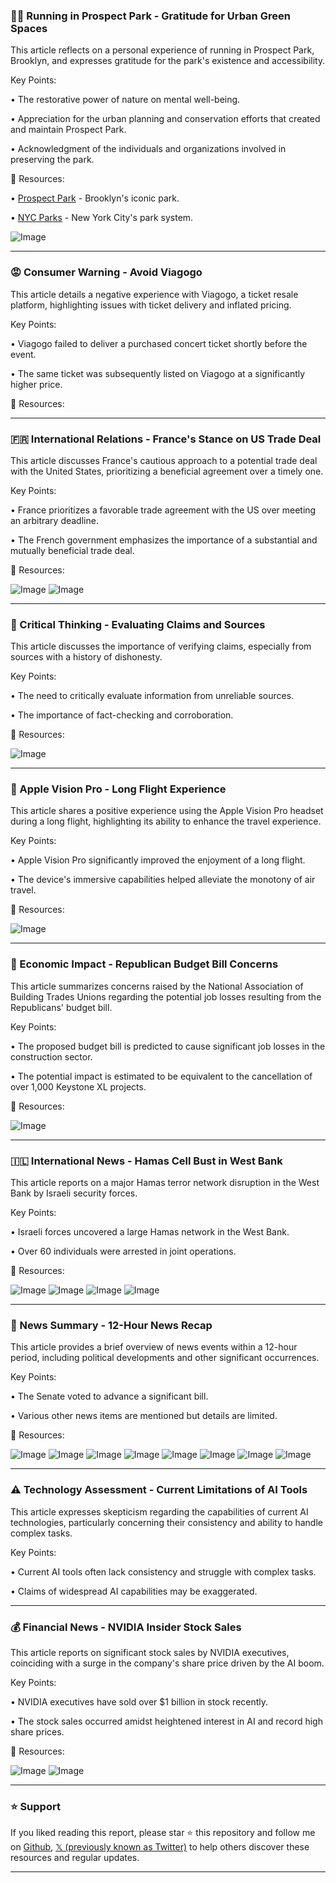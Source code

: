 ### 🏃‍♂️ Running in Prospect Park - Gratitude for Urban Green Spaces

This article reflects on a personal experience of running in Prospect Park, Brooklyn, and expresses gratitude for the park's existence and accessibility.

Key Points:

• The restorative power of nature on mental well-being.


• Appreciation for the urban planning and conservation efforts that created and maintain Prospect Park.


• Acknowledgment of the individuals and organizations involved in preserving the park.


🔗 Resources:

• [Prospect Park](https://x.com/prospect_park) - Brooklyn's iconic park.

• [NYC Parks](https://x.com/NYCParks) - New York City's park system.

![Image](https://pbs.twimg.com/media/GunI6OBXUAAUJBO?format=jpg&name=small)


---
### 😡 Consumer Warning - Avoid Viagogo

This article details a negative experience with Viagogo, a ticket resale platform, highlighting issues with ticket delivery and inflated pricing.

Key Points:

• Viagogo failed to deliver a purchased concert ticket shortly before the event.


• The same ticket was subsequently listed on Viagogo at a significantly higher price.


🔗 Resources:


---
### 🇫🇷 International Relations - France's Stance on US Trade Deal

This article discusses France's cautious approach to a potential trade deal with the United States, prioritizing a beneficial agreement over a timely one.

Key Points:

• France prioritizes a favorable trade agreement with the US over meeting an arbitrary deadline.


• The French government emphasizes the importance of a substantial and mutually beneficial trade deal.



🔗 Resources:

![Image](https://pbs.twimg.com/media/Gumx1k3XkAA3uyh?format=jpg&name=small)
![Image](https://pbs.twimg.com/media/Gr32rwoWgAEYOOA?format=jpg&name=240x240)


---
### 🤔 Critical Thinking - Evaluating Claims and Sources

This article discusses the importance of verifying claims, especially from sources with a history of dishonesty.

Key Points:

• The need to critically evaluate information from unreliable sources.


• The importance of fact-checking and corroboration.



🔗 Resources:

![Image](https://pbs.twimg.com/media/Guld4lEXYAAy4Fy?format=jpg&name=small)


---
### 🚀 Apple Vision Pro - Long Flight Experience

This article shares a positive experience using the Apple Vision Pro headset during a long flight, highlighting its ability to enhance the travel experience.

Key Points:

• Apple Vision Pro significantly improved the enjoyment of a long flight.


• The device's immersive capabilities helped alleviate the monotony of air travel.


🔗 Resources:

![Image](https://pbs.twimg.com/media/Gum6TT-XUAAmGo2?format=jpg&name=900x900)


---
### 🚧 Economic Impact - Republican Budget Bill Concerns

This article summarizes concerns raised by the National Association of Building Trades Unions regarding the potential job losses resulting from the Republicans' budget bill.

Key Points:

• The proposed budget bill is predicted to cause significant job losses in the construction sector.


• The potential impact is estimated to be equivalent to the cancellation of over 1,000 Keystone XL projects.


🔗 Resources:

![Image](https://pbs.twimg.com/media/GujlhzZXEAAgw9n?format=jpg&name=small)


---
### 🇮🇱  International News - Hamas Cell Bust in West Bank

This article reports on a major Hamas terror network disruption in the West Bank by Israeli security forces.

Key Points:

• Israeli forces uncovered a large Hamas network in the West Bank.


• Over 60 individuals were arrested in joint operations.



🔗 Resources:

![Image](https://pbs.twimg.com/media/GumhTXxWsAARkRD?format=jpg&name=small)
![Image](https://pbs.twimg.com/media/GumhTX0X0AANvK_?format=jpg&name=small)
![Image](https://pbs.twimg.com/media/GukYtiKWgAALFer?format=jpg&name=240x240)
![Image](https://pbs.twimg.com/media/GukYx6mXsAAkHI4?format=jpg&name=240x240)


---
### 📰 News Summary - 12-Hour News Recap

This article provides a brief overview of news events within a 12-hour period, including political developments and other significant occurrences.

Key Points:

• The Senate voted to advance a significant bill.


•  Various other news items are mentioned but details are limited.


🔗 Resources:

![Image](https://pbs.twimg.com/amplify_video_thumb/1939269089500749824/img/0CCHPGLjXHYWh-Ew.jpg)
![Image](https://pbs.twimg.com/amplify_video_thumb/1939269704947777536/img/v8IJzdkgE2_pFqjZ.jpg)
![Image](https://pbs.twimg.com/amplify_video_thumb/1939269757770854400/img/BY3WpuPvWDuVuvd6.jpg)
![Image](https://pbs.twimg.com/amplify_video_thumb/1939269782609473536/img/l_CxysdGHAJn16-C.jpg)
![Image](https://pbs.twimg.com/amplify_video_thumb/1938911268124917760/img/Nnb7GrIV4iTpicf1?format=jpg&name=120x120)
![Image](https://pbs.twimg.com/amplify_video_thumb/1938911268351496192/img/GeRHCq1Trlw0j4EW?format=jpg&name=120x120)
![Image](https://pbs.twimg.com/amplify_video_thumb/1938911317986820096/img/KbBUNAIjfVzWOM7D?format=jpg&name=120x120)
![Image](https://pbs.twimg.com/amplify_video_thumb/1938911677673525248/img/3vSRq0RatGyCC__1?format=jpg&name=120x120)


---
### ⚠️ Technology Assessment - Current Limitations of AI Tools

This article expresses skepticism regarding the capabilities of current AI technologies, particularly concerning their consistency and ability to handle complex tasks.

Key Points:

• Current AI tools often lack consistency and struggle with complex tasks.


• Claims of widespread AI capabilities may be exaggerated.



---
### 💰  Financial News - NVIDIA Insider Stock Sales

This article reports on significant stock sales by NVIDIA executives, coinciding with a surge in the company's share price driven by the AI boom.

Key Points:

• NVIDIA executives have sold over $1 billion in stock recently.


• The stock sales occurred amidst heightened interest in AI and record high share prices.


🔗 Resources:

![Image](https://pbs.twimg.com/media/GumTMYsXkAA_E_f?format=jpg&name=small)
![Image](https://pbs.twimg.com/media/GuazeZnWMAATdVx?format=jpg&name=240x240)


---

### ⭐️ Support

If you liked reading this report, please star ⭐️ this repository and follow me on [Github](https://github.com/Drix10), [𝕏 (previously known as Twitter)](https://x.com/DRIX_10_) to help others discover these resources and regular updates.

---